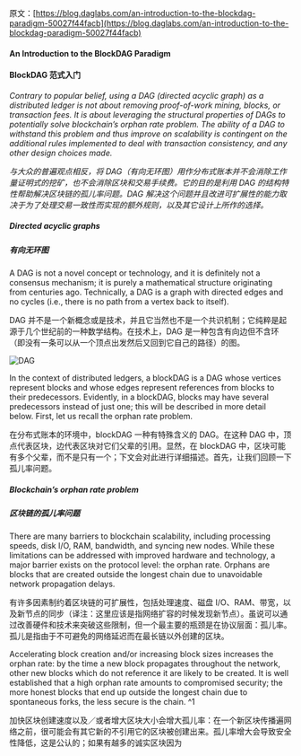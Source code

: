 原文：[https://blog.daglabs.com/an-introduction-to-the-blockdag-paradigm-50027f44facb](https://blog.daglabs.com/an-introduction-to-the-blockdag-paradigm-50027f44facb)

#### An Introduction to the BlockDAG Paradigm

#### BlockDAG 范式入门

*Contrary to popular belief, using a DAG (directed acyclic graph) as a distributed ledger is not about removing proof-of-work mining, blocks, or transaction fees. It is about leveraging the structural properties of DAGs to potentially solve blockchain’s orphan rate problem. The ability of a DAG to withstand this problem and thus improve on scalability is contingent on the additional rules implemented to deal with transaction consistency, and any other design choices made.*

*与大众的普遍观点相反，将 DAG（有向无环图）用作分布式账本并不会消除工作量证明式的挖矿，也不会消除区块和交易手续费。它的目的是利用 DAG 的结构特性帮助解决区块链的孤儿率问题。DAG 解决这个问题并且改进可扩展性的能力取决于为了处理交易一致性而实现的额外规则，以及其它设计上所作的选择。*

##### Directed acyclic graphs

##### 有向无环图

A DAG is not a novel concept or technology, and it is definitely not a consensus mechanism; it is purely a mathematical structure originating from centuries ago. Technically, a DAG is a graph with directed edges and no cycles (i.e., there is no path from a vertex back to itself).

DAG 并不是一个新概念或是技术，并且它当然也不是一个共识机制；它纯粹是起源于几个世纪前的一种数学结构。在技术上，DAG 是一种包含有向边但不含环（即没有一条可以从一个顶点出发然后又回到它自己的路径）的图。

![DAG](https://cdn-images-1.medium.com/max/1600/1*aYmhytXcO6yxNpatmPwIIA.png)

In the context of distributed ledgers, a blockDAG is a DAG whose vertices represent blocks and whose edges represent references from blocks to their predecessors. Evidently, in a blockDAG, blocks may have several predecessors instead of just one; this will be described in more detail below. First, let us recall the orphan rate problem.

在分布式账本的环境中，blockDAG 一种有特殊含义的 DAG。在这种 DAG 中，顶点代表区块，边代表区块对它们父辈的引用。显然，在 blockDAG 中，区块可能有多个父辈，而不是只有一个；下文会对此进行详细描述。首先，让我们回顾一下孤儿率问题。

##### Blockchain’s orphan rate problem

##### 区块链的孤儿率问题

There are many barriers to blockchain scalability, including processing speeds, disk I/O, RAM, bandwidth, and syncing new nodes. While these limitations can be addressed with improved hardware and technology, a major barrier exists on the protocol level: the orphan rate. Orphans are blocks that are created outside the longest chain due to unavoidable network propagation delays.

有许多因素制约着区块链的可扩展性，包括处理速度、磁盘 I/O、RAM、带宽，以及新节点的同步（译注：这里应该是指网络扩容的时候发现新节点）。虽说可以通过改善硬件和技术来突破这些限制，但一个最主要的瓶颈是在协议层面：孤儿率。孤儿是指由于不可避免的网络延迟而在最长链以外创建的区块。

Accelerating block creation and/or increasing block sizes increases the orphan rate: by the time a new block propagates throughout the network, other new blocks which do not reference it are likely to be created. It is well established that a high orphan rate amounts to compromised security; the more honest blocks that end up outside the longest chain due to spontaneous forks, the less secure is the chain. ^1

加快区块创建速度以及／或者增大区块大小会增大孤儿率：在一个新区块传播遍网络之前，很可能会有其它新的不引用它的区块被创建出来。孤儿率增大会导致安全性降低，这是公认的；如果有越多的诚实区块因为
